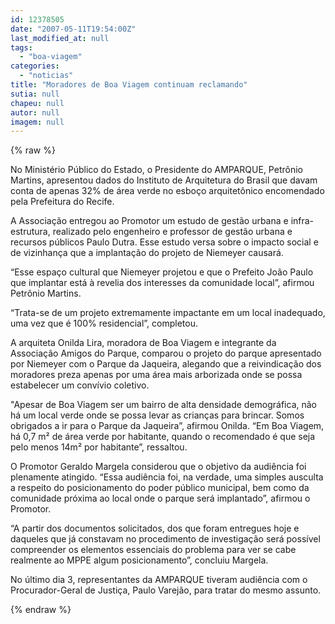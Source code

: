 ```yaml
---
id: 12378505
date: "2007-05-11T19:54:00Z"
last_modified_at: null
tags:
  - "boa-viagem"
categories:
  - "noticias"
title: "Moradores de Boa Viagem continuam reclamando"
sutia: null
chapeu: null
autor: null
imagem: null
---
```

{% raw %}
<p><p>No Minist&eacute;rio P&uacute;blico do Estado, o Presidente do AMPARQUE, Petr&ocirc;nio Martins, apresentou dados do Instituto de Arquitetura do Brasil que davam conta de apenas 32% de &aacute;rea verde no esbo&ccedil;o arquitet&ocirc;nico encomendado pela Prefeitura do Recife.</p></p>
<p><p>A Associa&ccedil;&atilde;o entregou ao Promotor um estudo de gest&atilde;o urbana e infra-estrutura, realizado pelo engenheiro e professor de gest&atilde;o urbana e recursos p&uacute;blicos Paulo Dutra. Esse estudo versa sobre o impacto social e de vizinhan&ccedil;a que a implanta&ccedil;&atilde;o do projeto de Niemeyer causar&aacute;.</p></p>
<p><p>&ldquo;Esse espa&ccedil;o cultural que Niemeyer projetou e que o Prefeito Jo&atilde;o Paulo que implantar est&aacute; &agrave; revelia dos interesses da comunidade local&rdquo;, afirmou Petr&ocirc;nio Martins.</p></p>
<p><p>&ldquo;Trata-se de um projeto extremamente impactante em um local inadequado, uma vez que &eacute; 100% residencial&rdquo;, completou.</p></p>
<p><p>A arquiteta Onilda Lira, moradora de Boa Viagem e integrante da Associa&ccedil;&atilde;o Amigos do Parque, comparou o projeto do parque apresentado por Niemeyer com o Parque da Jaqueira, alegando que a reivindica&ccedil;&atilde;o dos moradores preza apenas por uma &aacute;rea mais arborizada onde se possa estabelecer um conv&iacute;vio coletivo.</p></p>
<p><p>&quot;Apesar de Boa Viagem ser um bairro de alta densidade demogr&aacute;fica, n&atilde;o h&aacute; um local verde onde se possa levar as crian&ccedil;as para brincar. Somos obrigados a ir para o Parque da Jaqueira&rdquo;, afirmou Onilda. &ldquo;Em Boa Viagem, h&aacute; 0,7 m&sup2; de &aacute;rea verde por habitante, quando o recomendado &eacute; que seja pelo menos 14m&sup2; por habitante&rdquo;, ressaltou.</p></p>
<p><p>O Promotor Geraldo Margela considerou que o objetivo da audi&ecirc;ncia foi plenamente atingido. &ldquo;Essa audi&ecirc;ncia foi, na verdade, uma simples ausculta a respeito do posicionamento do poder p&uacute;blico municipal, bem como da comunidade pr&oacute;xima ao local onde o parque ser&aacute; implantado&rdquo;, afirmou o Promotor.</p></p>
<p><p>&ldquo;A partir dos documentos solicitados, dos que foram entregues hoje e daqueles que j&aacute; constavam no procedimento de investiga&ccedil;&atilde;o ser&aacute; poss&iacute;vel compreender os elementos essenciais do problema para ver se cabe realmente ao MPPE algum posicionamento&rdquo;, concluiu Margela.</p></p>
<p><p>No &uacute;ltimo dia 3, representantes da AMPARQUE tiveram audi&ecirc;ncia com o Procurador-Geral de Justi&ccedil;a, Paulo Varej&atilde;o, para tratar do mesmo assunto.</p> </p>
{% endraw %}